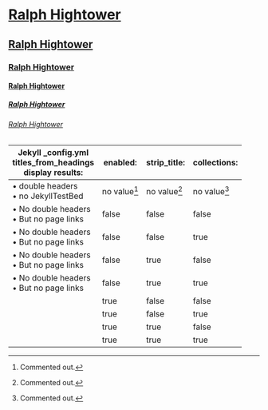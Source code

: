 # [Ralph Hightower](https://ralphhightower.github.io/)

## [Ralph Hightower](https://ralphhightower.github.io/)

### [Ralph Hightower](https://ralphhightower.github.io/)

#### [Ralph Hightower](https://ralphhightower.github.io/)

##### [Ralph Hightower](https://ralphhightower.github.io/)

###### [Ralph Hightower](https://ralphhightower.github.io/)

| Jekyll _config.yml<br />titles_from_headings<br />display results: |  enabled: | strip_title: | collections: |
|---|---|---|---|
| • double headers<br />• no JekyllTestBed  | no value[^11] | no value[^11] | no value[^11] |
| • No double headers <br />• But no page links | false | false | false |
| • No double headers <br />• But no page links  | false | false | true |
| • No double headers <br />• But no page links  | false | true | false |
| • No double headers <br />• But no page links  | false | true | true |
|   | true | false | false |
|   | true | false | true |
|   | true | true | false |
|   | true | true | true |

[^11]: Commented out.
